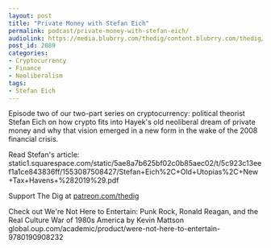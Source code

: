```yaml
---
layout: post
title: "Private Money with Stefan Eich"
permalink: podcast/private-money-with-stefan-eich/
audiolink: https://media.blubrry.com/thedig/content.blubrry.com/thedig/The_Dig-EP_337-Eich.mp3
post_id: 2089
categories: 
- Cryptocurrency
- Finance
- Neoliberalism
tags: 
- Stefan Eich
---
```


Episode two of our two-part series on cryptocurrency: political theorist Stefan Eich on how crypto fits into Hayek's old neoliberal dream of private money and why that vision emerged in a new form in the wake of the 2008 financial crisis. 

Read Stefan's article: static1.squarespace.com/static/5ae8a7b625bf02c0b85aec02/t/5c923c13eef1a1ce843836ff/1553087508427/Stefan+Eich%2C+Old+Utopias%2C+New+Tax+Havens+%282019%29.pdf 

Support The Dig at [patreon.com/thedig](patreon.com/thedig)

Check out We're Not Here to Entertain: Punk Rock, Ronald Reagan, and the Real Culture War of 1980s America by Kevin Mattson global.oup.com/academic/product/were-not-here-to-entertain-9780190908232